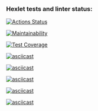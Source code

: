 ### Hexlet tests and linter status:
[![Actions Status](https://github.com/ArtyMaly/frontend-project-46/actions/workflows/hexlet-check.yml/badge.svg)](https://github.com/ArtyMaly/frontend-project-46/actions)

[![Maintainability](https://api.codeclimate.com/v1/badges/3551bd6100e99e2a21ab/maintainability)](https://codeclimate.com/github/ArtyMaly/frontend-project-46/maintainability)

[![Test Coverage](https://api.codeclimate.com/v1/badges/3551bd6100e99e2a21ab/test_coverage)](https://codeclimate.com/github/ArtyMaly/frontend-project-46/test_coverage)

[![asciicast](https://asciinema.org/a/xrB6haaT3DT8wAYHbQX0PjQ81.svg)](https://asciinema.org/a/xrB6haaT3DT8wAYHbQX0PjQ81)

[![asciicast](https://asciinema.org/a/I1FMtlI4PRQqndT6CaEYWk38V.svg)](https://asciinema.org/a/I1FMtlI4PRQqndT6CaEYWk38V)

[![asciicast](https://asciinema.org/a/szKjDAvVEJPv3oPF0dDdymzc9.svg)](https://asciinema.org/a/szKjDAvVEJPv3oPF0dDdymzc9)

[![asciicast](https://asciinema.org/a/EZvwbNbOkwHtjbTBmIf8x8v3L.svg)](https://asciinema.org/a/EZvwbNbOkwHtjbTBmIf8x8v3L)

[![asciicast](https://asciinema.org/a/6hvShnSM28U8SgtPHXGpEB7uZ.svg)](https://asciinema.org/a/6hvShnSM28U8SgtPHXGpEB7uZ)